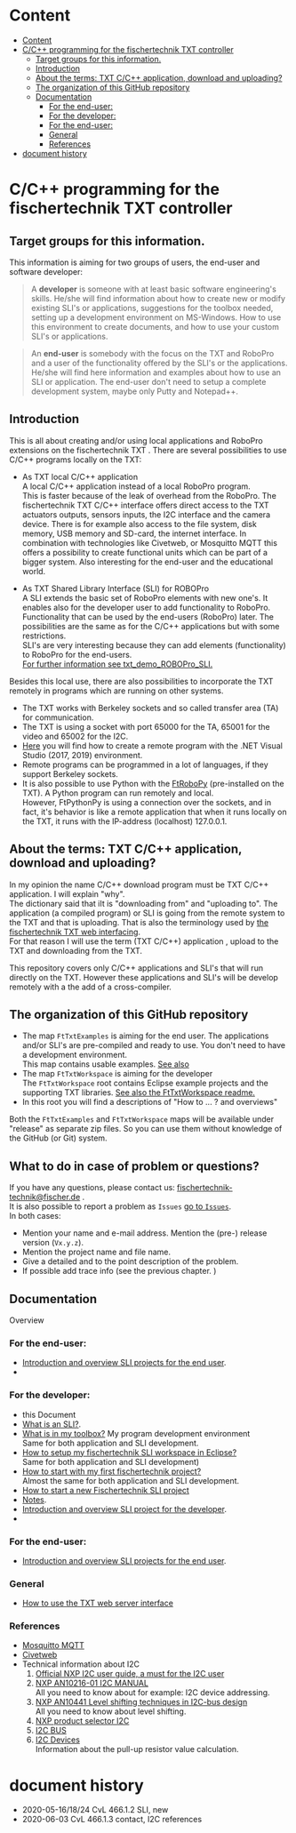 # Content 
<!-- TOC depthFrom:1 depthTo:6 withLinks:1 updateOnSave:1 orderedList:0 -->

- [Content](#content)
- [C/C++ programming for the fischertechnik TXT controller](#cc-programming-for-the-fischertechnik-txt-controller)
	- [Target groups for this information.](#target-groups-for-this-information)
	- [Introduction](#introduction)
	- [About the terms: TXT C/C++ application,  download and uploading?](#about-the-terms-txt-cc-application-download-and-uploading)
	- [The organization of this GitHub repository](#the-organization-of-this-github-repository)
	- [Documentation](#documentation)
		- [For the end-user:](#for-the-end-user)
		- [For the developer:](#for-the-developer)
		- [For the end-user:](#for-the-end-user)
		- [General](#general)
		- [References](#references)
- [document history](#document-history)

<!-- /TOC -->
# C/C++ programming for the fischertechnik TXT controller

## Target groups for this information.
This information is aiming for two groups of users, the end-user and software developer:<br/>
>  A **developer** is someone with at least basic software engineering's skills. He/she will find information about how to create new or modify existing SLI's or applications, suggestions for the toolbox needed, setting up a development environment on MS-Windows. How to use this environment to create documents, and how to use your custom SLI's or applications.

> An **end-user** is somebody with the focus on the TXT and RoboPro and a user of the functionality offered by the SLI's or the applications. He/she will find here information and examples about how to use an SLI or application. The end-user don't need to setup a complete development system, maybe only Putty and Notepad++.

## Introduction
This is all about creating and/or using local applications and RoboPro extensions on the fischertechnik TXT .
There are several possibilities to use C/C++ programs locally on the TXT:

- As TXT local C/C++ application<br/>
A local C/C++ application instead of a local RoboPro program.<br/>
This is faster because of the leak of overhead from the RoboPro. The fischertechnik TXT C/C++ interface offers direct access to the TXT actuators outputs, sensors inputs, the I2C interface and the camera device.
There is for example also access to the file system, disk memory, USB memory and SD-card, the internet interface.
 In combination with technologies like Civetweb, or Mosquitto MQTT this offers a possibility to create functional units which can be part of a bigger system. Also interesting for the end-user and the educational world.

- As TXT Shared Library Interface (SLI) for ROBOPro<br/>
A SLI extends the basic set of RoboPro elements with new one's.
It enables also for the developer user to add functionality to RoboPro. Functionality that can be used by the end-users (RoboPro) later.
The possibilities are the same as for the C/C++ applications but with some restrictions.<br/>
SLI's are very interesting because they can add elements (functionality) to RoboPro for the end-users.<br/>
	[For further information see txt_demo_ROBOPro_SLI.](https://github.com/fischertechnik/txt_demo_ROBOPro_SLI) 

Besides this local use, there are also possibilities to incorporate the TXT remotely in programs which are running on other systems.
- The TXT works with Berkeley sockets and so called transfer area (TA) for communication.
- The TXT is using a socket with port 65000 for the TA, 65001 for the video and 65002 for the I2C.
- [Here](https://github.com/fischertechnik/txt_demo_c_online) you will find how to create a remote program with the .NET Visual Studio (2017, 2019) environment.
- Remote programs can be programmed in a lot of languages, if they support Berkeley sockets. 
- It is also possible to use Python with the [FtRoboPy](https://github.com/ftrobopy/ftrobopy) (pre-installed on the TXT). A Python program can run remotely and local.<br/>
 However, FtPythonPy is using a connection over the sockets, and in fact, it's behavior is like a remote application that when it runs locally on the TXT, it runs with the IP-address (localhost) 127.0.0.1.

## About the terms: TXT C/C++ application,  download and uploading?
In my opinion the name C/C++ download program must be TXT C/C++ application. I will explain "why".<br/>
The dictionary said that iIt is "downloading from" and "uploading to". The application (a compiled program) or SLI is going from the remote system to the TXT and that is uploading. That is also the terminology used by [the fischertechnik TXT web interfacing](./HowToUseTxtWeb.md).<br/>
For that reason I will use the term (TXT C/C++) application , upload to the TXT and downloading from the TXT.<br/>

This repository covers only C/C++ applications and SLI's that will run directly on the TXT. However these applications and SLI's will be develop remotely with a the add of a cross-compiler.

## The organization of this GitHub repository
- The map `FtTxtExamples` is aiming for the end user.
   The applications and/or SLI's are pre-compiled and ready to use. You don't need to have a development environment.<br/>
  This map contains usable examples. [See also](./FtTxtExamples/README.md)
- The map `FtTxtWorkspace` is aiming for the developer<br/>
The  `FtTxtWorkspace` root contains Eclipse example projects and the supporting TXT libraries. [See also the FtTxtWorkspace readme.](./FtTxtWorkspace/README.md)
- In this root you will find a descriptions of "How to ... ? and overviews"

Both the `FtTxtExamples` and `FtTxtWorkspace` maps will be available under "release" as separate zip files. So you can use them without knowledge of the GitHub (or Git) system. 

##  What to do in case of problem or questions?
If you have any questions, please contact us: [fischertechnik-technik@fischer.de](mailto:fischertechnik-technik@fischer.de) .<br/>
It is also possible to report a problem as `Issues` [go to `Issues`](https://github.com/fischertechnik/txt_demo_ROBOPro_SLI/issues).<br/>
In both cases:<br/>
- Mention your name and e-mail address.
  Mention the (pre-) release version (`Vx.y.z`).
- Mention the project name and file name.
- Give a detailed and to the point description of the problem.
- If possible add trace info (see the previous chapter. )

## Documentation
Overview <a id="overview"></a>

### For the end-user:
- [Introduction and overview SLI projects for the end user](./FtTxtExamples/README.md).
- 
### For the developer:
- this Document
- [What is an SLI?](SLI.md).
- [What is in my toolbox?](WhichToolsYouNeed.md) My program development environment<br/>
  Same for both application and SLI development.
- [How to setup my fischertechnik SLI workspace in Eclipse?](HowToStartWithFtTxtWorkspace.md)<br/>
  Same for both application and SLI development)
- [How to start with my first fischertechnik project?](HowToStartMyFirstProject.md)<br/>
  Almost the same for both application and SLI development.
- [How to start a new Fischertechnik SLI project](./ProjectSetUp.md)
- [Notes](./notes_sli.md).
- [Introduction and overview SLI project for the developer](./FtTxtWorkspace/README.md).
- 
### For the end-user:
- [Introduction and overview SLI projects for the end user](./FtTxtExamples/README.md).

### General
- [How to use the TXT web server interface](./HowToUseTxtWeb.md)

### References
- [Mosquitto MQTT](https://mosquitto.org/)
- [Civetweb](https://github.com/civetweb/civetweb)
- Technical information about I2C<br/>
    1. [Official NXP I2C user guide, a must for the I2C user](https://www.nxp.com/docs/en/user-guide/UM10204.pdf) <br/>
    2. [NXP AN10216-01 I2C MANUAL](https://www.nxp.com/docs/en/application-note/AN10216.pdf)<br/>
      All you need to know about for example: I2C device addressing.
    3. [NXP AN10441 Level shifting techniques in I2C-bus design](https://www.nxp.com/docs/en/application-note/AN10441.pdf)<br/>
    All you need to know about level shifting.
    4. [NXP product selector I2C](https://www.nxp.com/docs/en/product-selector-guide/I2CSELECTORBROC.pdf)<br/>
    5. [I2C BUS](https://www.i2c-bus.org/specification/)<br/>
    6. [I2C Devices](https://i2cdevices.org/resources)<br/>
    Information about the pull-up resistor value calculation.<br/>

 
# document history 
- 2020-05-16/18/24 CvL 466.1.2  SLI, new
- 2020-06-03 CvL 466.1.3 contact, I2C references